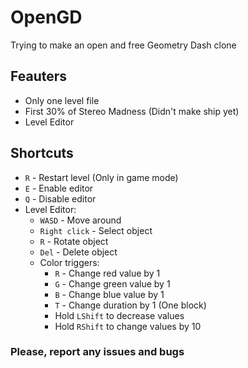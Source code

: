 # OpenGD
Trying to make an open and free Geometry Dash clone

## Feauters
+ Only one level file
+ First 30% of Stereo Madness (Didn't make ship yet)
+ Level Editor

## Shortcuts
+ `R` - Restart level (Only in game mode)
+ `E` - Enable editor
+ `Q` - Disable editor
+ Level Editor:
  + `WASD` - Move around
  + `Right click` - Select object
  + `R` - Rotate object
  + `Del` - Delete object
  + Color triggers:
    + `R` - Change red value by 1
    + `G` - Change green value by 1
    + `B` - Change blue value by 1
    + `T` - Change duration by 1 (One block)
    + Hold `LShift` to decrease values
    + Hold `RShift` to change values by 10
    
### Please, report any issues and bugs
